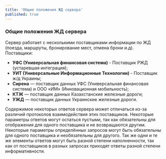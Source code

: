 ```yaml
---
title: 'Общие положения ЖД сервера'
published: true
---
```


### Общие положения ЖД сервера

Сервер работает с несколькими поставщиками информации по ЖД (поезда, маршруты, бронирование мест, отмена брони и.д).
Поставщики:

* **УФС (Универсальная финансовая система)** - Поставщик РЖД (устаревшая интеграция);
* **УИТ (Универсальные Информационные Технологии)** - Поставщик ж/д Украины;
* **Сирена** — поставщик данных УФС (Универсальная финансовая система) и ООО «ИМ» (Инновационная мобильность);
* **КТЖ** — поставщик данных Казахстанские железные дороги;
* **УЖД** — поставщик данных Украинские железные дороги.

Содержимое некоторых ответов сервера может отличаться из-за различий протоколов взаимодействия этих поставщиков.
Некоторые параметры ответов могут остаться пустыми, так как обязательны для отображения для одного поставщика и не возвращаются другим.
Некоторые параметры определённых запросов могут быть обязательны для одного поставщика и необязательны для другого.
Так же одни и те же элементы ответов могут быть разной степени наполненности, так как от поставщиков в разных запросах приходят ответы разной степени информативности.